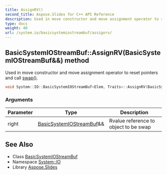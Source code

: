 ```yaml
---
title: AssignRV()
second_title: Aspose.Slides for C++ API Reference
description: Used in move constructor and move assignment operator to reset pointers and call swap().
type: docs
weight: 40
url: /system.io/basicsystemiostreambuf/assignrv/
---
```

## BasicSystemIOStreamBuf::AssignRV(BasicSystemIOStreamBuf\&&) method


Used in move constructor and move assignment operator to reset pointers and call [swap()](../swap/).

```cpp
void System::IO::BasicSystemIOStreamBuf<Elem, Traits>::AssignRV(BasicSystemIOStreamBuf &&right)
```


### Arguments

| Parameter | Type | Description |
| --- | --- | --- |
| right | [BasicSystemIOStreamBuf](../)\&& | Rvalue reference to object to be swap |

## See Also

* Class [BasicSystemIOStreamBuf](../)
* Namespace [System::IO](../../)
* Library [Aspose.Slides](../../../)